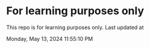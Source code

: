 # For learning purposes only
This repo is for learning purposes only.
Last updated at

Monday, May 13, 2024 11:55:10 PM

